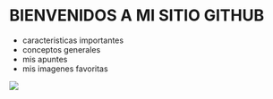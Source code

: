 # BIENVENIDOS A MI SITIO GITHUB
* caracteristicas importantes
* conceptos generales
* mis apuntes
* mis imagenes favoritas
<img src="https://marcianosmx.com/espectaculares-imagenes-electrizantes-animales/"/>
